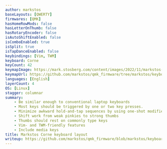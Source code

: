 ```yaml
---
author: markstos
baseLayouts: [QWERTY]
firmwares: [QMK]
hasHomeRowMods: false
hasLetterOnThumb: false
hasRotaryEncoder: false
isAutoShiftEnabled: false
isComboEnabled: true
isSplit: true
isTapDanceEnabled: false
keybindings: [Vim, TWM]
keyboard: Corne
keyCount: 42
keymapImage: https://mark.stosberg.com/content/images/2022/11/markstos-3x5-plus-1-layout-v2.2.png
keymapUrl: https://github.com/markstos/qmk_firmware/tree/markstos/keyboards/crkbd/keymaps/markstos
languages: [English]
layerCount: 4
OS: [Linux]
stagger: columnar
summary:
    - Be similar enough to conventional laptop keyboards
    - Most keys should be triggered by one or two key presses.
    - Minimize awkward hold-and-tap sequences by using one-shot modifiers.
    - Shift work from weak pinkies to strong thumbs
    - Thumbs should rest on commonly type keys
    - Vim- and TWM-friendly features
    - Include media keys
title: Markstos Corne keyboard layout
writeup: https://github.com/markstos/qmk_firmware/blob/markstos/keyboards/crkbd/keymaps/markstos/README.md
---
```

